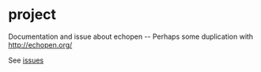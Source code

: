 # project
Documentation and issue about echopen -- Perhaps some duplication with http://echopen.org/


See [issues](https://github.com/echopenorg/project/issues)
